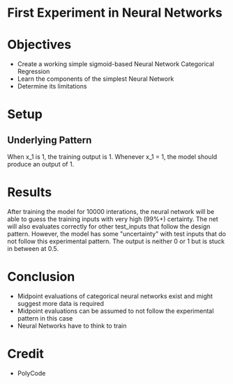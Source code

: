 # First Experiment in Neural Networks

# Objectives
  - Create a working simple sigmoid-based Neural Network Categorical Regression
  - Learn the components of the simplest Neural Network
  - Determine its limitations


# Setup
## Underlying Pattern
When x_1 is 1, the training output is 1. Whenever x_1 = 1, the model should produce an output of 1. 

# Results
After training the model for 10000 interations, the neural network will be able to guess the training inputs with very high (99%+) certainty. The net will also evaluates correctly for other test_inputs that follow the design pattern. However, the model has some "uncertainty" with test inputs that do not follow this experimental pattern. The output is neither 0 or 1 but is stuck in between at 0.5.

# Conclusion
- Midpoint evaluations of categorical neural networks exist and might suggest more data is required
- Midpoint evaluations can be assumed to not follow the experimental pattern in this case
- Neural Networks have to think to train

# Credit
 - PolyCode